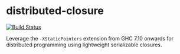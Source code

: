# distributed-closure

[![Build Status](https://travis-ci.org/tweag/distributed-closure.svg)](https://travis-ci.org/tweag/distributed-closure)

Leverage the `-XStaticPointers` extension from GHC 7.10 onwards for
distributed programming using lightweight serializable closures.
